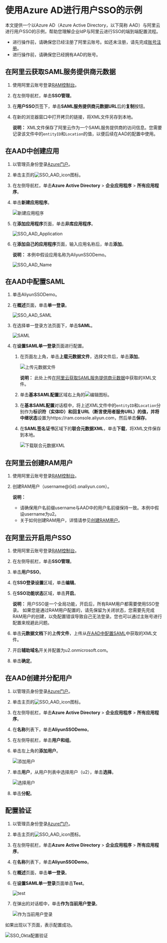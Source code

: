 # 使用Azure AD进行用户SSO的示例

本文提供一个以Azure AD（Azure Active Directory，以下简称 AAD）与阿里云进行用户SSO的示例，帮助您理解企业IdP与阿里云进行SSO的端到端配置流程。

-   进行操作前，请确保您已经注册了阿里云账号。如还未注册，请先完成[账号注册](https://account.aliyun.com/register/register.htm)。
-   进行操作前，请确保您已经拥有AAD的账号。

## 在阿里云获取SAML服务提供商元数据

1.  使用阿里云账号登录[RAM控制台](https://ram.console.aliyun.com/)。

2.  在左侧导航栏，单击**SSO管理**。

3.  在**用户SSO**页签下，单击**SAML服务提供商元数据URL**后的**复制**按钮。

4.  在新的浏览器窗口中打开拷贝的链接，将XML文件另存到本地。

    **说明：** XML文件保存了阿里云作为一个SAML服务提供商的访问信息。您需要记录该文件中的`entityID`和`Location`的值，以便后续在AAD的配置中使用。


## 在AAD中创建应用

1.  以管理员身份登录[Azure门户](https://portal.azure.com/#home)。

2.  单击主页的![SSO_AAD_icon](https://static-aliyun-doc.oss-cn-hangzhou.aliyuncs.com/assets/img/zh-CN/5726498951/p112037.png)图标。

3.  在左侧导航栏，单击**Azure Active Directory** \> **企业应用程序** \> **所有应用程序**。

4.  单击**新建应用程序**。

    ![新建应用程序](https://static-aliyun-doc.oss-cn-hangzhou.aliyuncs.com/assets/img/zh-CN/0599688951/p43721.png)

5.  在**添加应用程序**页面，单击**非库应用程序**。

    ![SSO_AAD_Application](https://static-aliyun-doc.oss-cn-hangzhou.aliyuncs.com/assets/img/zh-CN/0599688951/p112044.png)

6.  在**添加自己的应用程序**页面，输入应用名称后，单击**添加**。

    **说明：** 本例中假设应用名称为AliyunSSODemo。

    ![SSO_AAD_Name](https://static-aliyun-doc.oss-cn-hangzhou.aliyuncs.com/assets/img/zh-CN/1599688951/p112045.png)


## 在AAD中配置SAML

1.  单击AliyunSSODemo。

2.  在**概述**页面，单击**单一登录**。

    ![SSO_AAD_SAML](https://static-aliyun-doc.oss-cn-hangzhou.aliyuncs.com/assets/img/zh-CN/1599688951/p112047.png)

3.  在选择单一登录方法页面下，单击**SAML**。

    ![SAML](https://static-aliyun-doc.oss-cn-hangzhou.aliyuncs.com/assets/img/zh-CN/1599688951/p43727.png)

4.  在**设置SAML单一登录**页面进行配置。

    1.  在页面左上角，单击**上载元数据文件**，选择文件后，单击**添加**。

        ![上传元数据文件](https://static-aliyun-doc.oss-cn-hangzhou.aliyuncs.com/assets/img/zh-CN/5726498951/p43731.png)

        **说明：** 此处上传[在阿里云获取SAML服务提供商元数据](#section_1mf_pid_z9k)中获取的XML文件。

    2.  单击**基本SAML配置**区域右上角的![编辑](https://static-aliyun-doc.oss-cn-hangzhou.aliyuncs.com/assets/img/zh-CN/5726498951/p112341.png)图标。

    3.  在**基本SAML配置**对话框中，将上述XML文件中的`entityID`和`Location`分别作为**标识符（实体ID）**和**回复URL（断言使用者服务URL）**的值，并将**中继状态**设置为https://ram.console.aliyun.com，然后单击**保存**。

    4.  在**SAML签名证书**区域下的**联合元数据XML**，单击**下载**，将XML文件保存到本地。

        ![下载联合元数据XML](https://static-aliyun-doc.oss-cn-hangzhou.aliyuncs.com/assets/img/zh-CN/5726498951/p44054.png)


## 在阿里云创建RAM用户

1.  使用阿里云账号登录[RAM控制台](https://ram.console.aliyun.com/)。

2.  创建RAM用户（username@\{id\}.onaliyun.com）。

    **说明：**

    -   请确保用户名前缀username与AAD中的用户名前缀保持一致。本例中假设username为u2。
    -   关于如何创建RAM用户，详情请参见[创建RAM用户](/cn.zh-CN/用户管理/创建RAM用户.md)。

## 在阿里云开启用户SSO

1.  使用阿里云账号登录[RAM控制台](https://ram.console.aliyun.com/)。

2.  在左侧导航栏，单击**SSO管理**。

3.  单击**用户SSO**。

4.  在**SSO登录设置**区域，单击**编辑**。

5.  在**SSO功能状态**区域，单击**开启**。

    **说明：** 用户SSO是一个全局功能，开启后，所有RAM用户都需要使用SSO登录。 如果您是通过RAM用户配置的，请先保留为关闭状态，您需要先完成RAM用户的创建，以免配置错误导致自己无法登录。您也可以通过主账号进行配置来规避此问题。

6.  单击**元数据文档**下的**上传文件**，上传从[在AAD中配置SAML](#section_755_ua6_j4m)中获取的XML文件。

7.  开启**辅助域名**开关并配置为u2.onmicrosoft.com。

8.  单击**确定**。


## 在AAD创建并分配用户

1.  以管理员身份登录[Azure门户](https://portal.azure.com/#home)。

2.  单击主页的![SSO_AAD_icon](https://static-aliyun-doc.oss-cn-hangzhou.aliyuncs.com/assets/img/zh-CN/5726498951/p112037.png)图标。

3.  在左侧导航栏，单击**Azure Active Directory** \> **企业应用程序** \> **所有应用程序**。

4.  在**名称**列表下，单击**AliyunSSODemo**。

5.  在左侧导航栏，单击**用户和组**。

6.  单击左上角的**添加用户**。

    ![添加用户](https://static-aliyun-doc.oss-cn-hangzhou.aliyuncs.com/assets/img/zh-CN/5726498951/p44178.png)

7.  单击**用户**，从用户列表中选择用户（u2），单击**选择**。

    ![选择用户](https://static-aliyun-doc.oss-cn-hangzhou.aliyuncs.com/assets/img/zh-CN/1599688951/p44179.png)

8.  单击**分配**。


## 配置验证

1.  以管理员身份登录[Azure门户](https://portal.azure.com/#home)。

2.  单击主页的![SSO_AAD_icon](https://static-aliyun-doc.oss-cn-hangzhou.aliyuncs.com/assets/img/zh-CN/5726498951/p112037.png)图标。

3.  在左侧导航栏，单击**Azure Active Directory** \> **企业应用程序** \> **所有应用程序**。

4.  在**名称**列表下，单击**AliyunSSODemo**。

5.  在**概述**页面，单击**单一登录**。

6.  在**设置SAML单一登录**页面单击**Test**。

    ![test](https://static-aliyun-doc.oss-cn-hangzhou.aliyuncs.com/assets/img/zh-CN/1599688951/p113621.png)

7.  在弹出的对话框中，单击**作为当前用户登录**。

    ![作为当前用户登录](https://static-aliyun-doc.oss-cn-hangzhou.aliyuncs.com/assets/img/zh-CN/5726498951/p44191.png)


如果出现以下页面，表示配置成功。

![SSO_Okta配置验证](https://static-aliyun-doc.oss-cn-hangzhou.aliyuncs.com/assets/img/zh-CN/0916498951/p111769.png)

